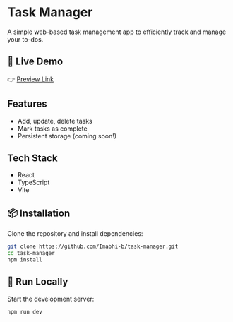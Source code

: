 # Task Manager

A simple web-based task management app to efficiently track and manage your to-dos.

## 🔗 Live Demo

👉 [Preview Link](https://task-manager-nu-lilac.vercel.app/)

## Features

- Add, update, delete tasks
- Mark tasks as complete
- Persistent storage (coming soon!)

## Tech Stack

- React
- TypeScript
- Vite

## 📦 Installation

Clone the repository and install dependencies:

```bash
git clone https://github.com/Imabhi-b/task-manager.git
cd task-manager
npm install

````

## 🧪 Run Locally

Start the development server:

```bash
npm run dev
```
